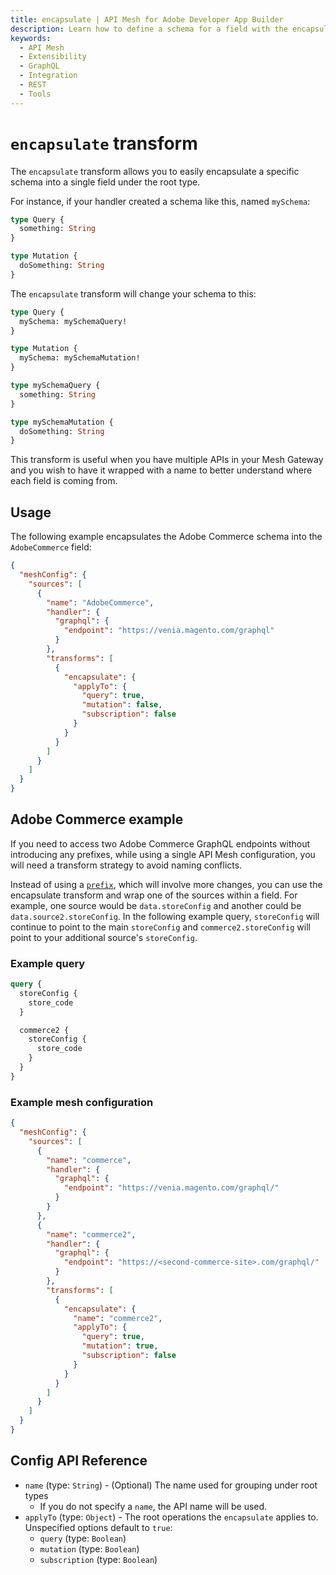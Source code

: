 ```yaml
---
title: encapsulate | API Mesh for Adobe Developer App Builder
description: Learn how to define a schema for a field with the encapsulate transform.
keywords:
  - API Mesh
  - Extensibility
  - GraphQL
  - Integration
  - REST
  - Tools
---
```


# `encapsulate` transform

The `encapsulate` transform allows you to easily encapsulate a specific schema into a single field under the root type.

For instance, if your handler created a schema like this, named `mySchema`:

```graphql
type Query {
  something: String
}

type Mutation {
  doSomething: String
}
```

The `encapsulate` transform will change your schema to this:

```graphql
type Query {
  mySchema: mySchemaQuery!
}

type Mutation {
  mySchema: mySchemaMutation!
}

type mySchemaQuery {
  something: String
}

type mySchemaMutation {
  doSomething: String
}
```

This transform is useful when you have multiple APIs in your Mesh Gateway and you wish to have it wrapped with a name to better understand where each field is coming from.

## Usage

The following example encapsulates the Adobe Commerce schema into the `AdobeCommerce` field:

```json
{
  "meshConfig": {
    "sources": [
      {
        "name": "AdobeCommerce",
        "handler": {
          "graphql": {
            "endpoint": "https://venia.magento.com/graphql"
          }
        },
        "transforms": [
          {
            "encapsulate": {
              "applyTo": {
                "query": true,
                "mutation": false,
                "subscription": false
              }
            }
          }
        ]
      }
    ]
  }
}
```

## Adobe Commerce example

If you need to access two Adobe Commerce GraphQL endpoints without introducing any prefixes, while using a single API Mesh configuration, you will need a transform strategy to avoid naming conflicts.

Instead of using a [`prefix`](./prefix.md), which will involve more changes, you can use the encapsulate transform and wrap one of the sources within a field. For example, one source would be `data.storeConfig` and another could be `data.source2.storeConfig`. In the following example query, `storeConfig` will continue to point to the main `storeConfig` and `commerce2.storeConfig` will point to your additional source's `storeConfig`.

### Example query

```graphql
query {
  storeConfig {
    store_code
  }

  commerce2 {
    storeConfig {
      store_code
    }    
  }
}
```

### Example mesh configuration

```json
{
  "meshConfig": {
    "sources": [
      {
        "name": "commerce",
        "handler": {
          "graphql": {
            "endpoint": "https://venia.magento.com/graphql/"
          }
        }
      },
      {
        "name": "commerce2",
        "handler": {
          "graphql": {
            "endpoint": "https://<second-commerce-site>.com/graphql/"
          }
        },
        "transforms": [
          {
            "encapsulate": {
              "name": "commerce2",
              "applyTo": {
                "query": true,
                "mutation": true,
                "subscription": false
              }
            }
          }
        ]
      }
    ]
  }
}
```

## Config API Reference

-  `name` (type: `String`) - (Optional) The name used for grouping under root types
   -  If you do not specify a `name`, the API name will be used.
-  `applyTo` (type: `Object`) - The root operations the `encapsulate` applies to. Unspecified options default to `true`:
   -  `query` (type: `Boolean`)
   -  `mutation` (type: `Boolean`)
   -  `subscription` (type: `Boolean`)

